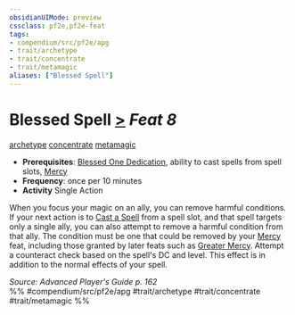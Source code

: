 ```yaml
---
obsidianUIMode: preview
cssclass: pf2e,pf2e-feat
tags:
- compendium/src/pf2e/apg
- trait/archetype
- trait/concentrate
- trait/metamagic
aliases: ["Blessed Spell"]
---
```

# Blessed Spell  [>](../../rules/core-rulebook/chapter-9-playing-the-game.md#Actions "Single Action") *Feat 8*  
[archetype](../../rules/traits/archetype.md)  [concentrate](../../rules/traits/concentrate.md)  [metamagic](../../rules/traits/metamagic.md)  

- **Prerequisites**: [Blessed One Dedication](blessed-one-dedication-apg.md), ability to cast spells from spell slots, [Mercy](mercy.md)
- **Frequency**: once per 10 minutes
- **Activity** Single Action

When you focus your magic on an ally, you can remove harmful conditions. If your next action is to [Cast a Spell](../../rules/actions/cast-a-spell.md) from a spell slot, and that spell targets only a single ally, you can also attempt to remove a harmful condition from that ally. The condition must be one that could be removed by your [Mercy](mercy.md) feat, including those granted by later feats such as [Greater Mercy](greater-mercy.md). Attempt a counteract check based on the spell's DC and level. This effect is in addition to the normal effects of your spell.

*Source: Advanced Player's Guide p. 162*  
%% #compendium/src/pf2e/apg #trait/archetype #trait/concentrate #trait/metamagic %%